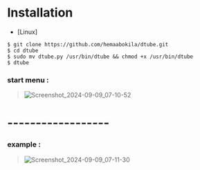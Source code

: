 # Installation


* [Linux]
```
$ git clone https://github.com/hemaabokila/dtube.git
$ cd dtube
$ sudo mv dtube.py /usr/bin/dtube && chmod +x /usr/bin/dtube
$ dtube
```


###  start menu : 
> ![Screenshot_2024-09-09_07-10-52](https://github.com/user-attachments/assets/63a161f9-571f-4c3c-b295-17d3af1e5c12)
# ------------------

###  example :

> ![Screenshot_2024-09-09_07-11-30](https://github.com/user-attachments/assets/0841a337-abd7-4dc4-81e3-1a47062a53c4)



   

